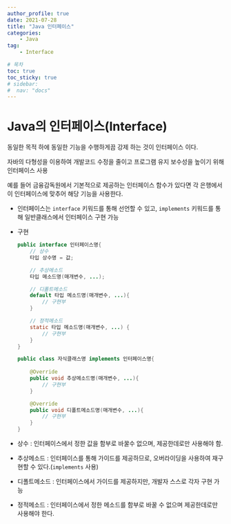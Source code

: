 ```yaml
---
author_profile: true
date: 2021-07-28
title: "Java 인터페이스"
categories: 
    - Java
tag: 
    - Interface

# 목차
toc: true  
toc_sticky: true 
# sidebar:
#  nav: "docs"
---
```


# Java의 인터페이스(Interface)

동일한 목적 하에 동일한 기능을 수행하게끔 강제 하는 것이 인터페이스 이다.

자바의 다형성을 이용하여 개발코드 수정을 줄이고 프로그램 유지 보수성을 높이기 위해 인터페이스 사용

예를 들어 금융감독원에서 기본적으로 제공하는 인터페이스 함수가 있다면 각 은행에서 이 인터페이스에 맞추어 해당 기능을 사용한다.

- 인터페이스는 `interface` 키워드를 통해 선언할 수 있고, `implements` 키워드를 통해 일반클래스에서 인터페이스 구현 가능
- 구현
    ```java
    public interface 인터페이스명{
        // 상수
        타입 상수명 = 값;

        // 추상메소드
        타입 메소드명(매개변수, ...);

        // 디폴트메소드
        default 타입 메소드명(매개변수, ...){
            // 구현부
        }

        // 정적메소드
        static 타입 메소드명(매개변수, ...) {
            // 구현부
        }
    }
    ```
    ```java
    public class 자식클래스명 implements 인터페이스명{
        
        @Override
        public void 추상메소드명(매개변수, ...){
            // 구현부
        }

        @Override
        public void 디폴트메소드명(매개변수, ...){
            // 구현부
        }
    }
    ```

- 상수 : 인터페이스에서 정한 값을 함부로 바꿀수 없으며, 제공한데로만 사용해야 함.
- 추상메소드 : 인터페이스를 통해 가이드를 제공하므로, 오버라이딩을 사용하여 재구현할 수 있다.(`implements` 사용)
- 디폴트메소드 : 인터페이스에서 가이드를 제공하지만, 개발자 스스로 각자 구현 가능
- 정적메소드 : 인터페이스에서 정한 메소드를 함부로 바꿀 수 없으며 제공한데로만 사용해야 한다.
